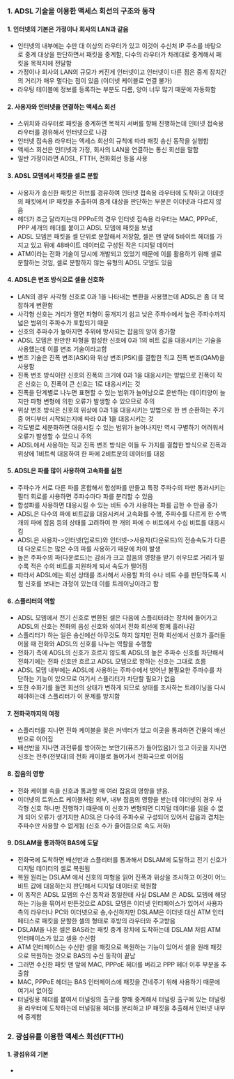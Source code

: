 ### 1. ADSL 기술을 이용한 액세스 회선의 구조와 동작
#### 1. 인터넷의 기본은 가정이나 회사의 LAN과 같음
- 인터넷의 내부에는 수만 대 이상의 라우터가 있고 이것이 수신처 IP 주소를 바탕으로 중계 대상을 판단하면서 패킷을 중계함, 다수의 라우터가 차례대로 중계해서 패킷을 목적지에 전달함
- 가정이나 회사의 LAN의 규모가 커진게 인터넷이고 인터넷이 다른 점은 중계 장치간의 거리가 매우 멀다는 점이 있음 (이더넷 케이블로 연결 불가)
- 라우팅 테이블에 정보를 등록하는 부분도 다름, 양이 너무 많기 때문에 자동화함
#### 2. 사용자와 인터넷을 연결하는 액세스 회선
- 스위치와 라우터로 패킷을 중계하면 목적지 서버를 향해 진행하는데 인터넷 접속용 라우터를 경유해서 인터넷으로 나감
- 인터넷 접속용 라우터는 액세스 회선의 규칙에 따라 패킷 송신 동작을 실행함
- 액세스 회선은 인터넷과 가정, 회사의 LAN을 연결하는 통신 회선을 말함
- 일반 가정이라면 ADSL, FTTH, 전화회선 등을 사용
#### 3. ADSL 모뎀에서 패킷을 셀로 분할
- 사용자가 송신한 패킷은 허브를 경유하여 인터넷 접속용 라우터에 도착하고 이데넷의 패킷에서 IP 패킷을 추출하여 중계 대상을 판단하는 부분은 이더넷과 다르지 않음
- 헤더가 조금 달라지는데 PPPoE의 경우 인터넷 접속용 라우터는 MAC, PPPoE, PPP 세개의 헤더를 붙이고 ADSL 모뎀에 패킷을 보냄
- ADSL 모뎀은 패킷을 셀 단위로 분할해서 저장함, 셀은 맨 앞에 5바이트 헤더를 가지고 있고 뒤에 48바이트 데이터로 구성된 작은 디지털 데이터
- ATM이라는 전화 기술이 당시에 개발되고 있었기 때문에 이를 활용하기 위해 셀로 분할하는 것임, 셀로 분할하지 않는 유형의 ADSL 모뎀도 있음
#### 4. ADSL은 변조 방식으로 셀을 신호화
- LAN의 경우 사각형 신호로 0과 1을 나타내는 변환을 사용했는데 ADSL은 좀 더 복잡하게 변환함
- 사각형 신호는 거리가 멀면 파형이 뭉개지기 쉽고 낮은 주파수에서 높은 주파수까지 넓은 범위의 주파수가 포함되기 때문
- 신호의 주파수가 높아지면 주위에 방사되는 잡음의 양이 증가함
- ADSL 모뎀은 완만한 파형을 합성한 신호에 0과 1의 비트 값을 대응시키는 기술을 사용했는데 이를 변조 기술이라고함
- 변조 기술은 진폭 변조(ASK)와 위상 변조(PSK)를 결합한 직교 진폭 변조(QAM)을 사용함
- 진폭 변조 방식이란 신호의 진폭의 크기에 0과 1을 대응시키는 방법으로 진폭이 작은 신호는 0, 진폭이 큰 신호는 1로 대응시키는 것
- 진폭을 단계별로 나누면 표현할 수 있는 범위가 늘어남으로 운반하는 데이터양이 늘지만 파형 변형에 의한 오류가 발생할 수 있으므로 주의
- 위상 변조 방식은 신호의 위상에 0과 1을 대응시키는 방법으로 한 번 순환하는 주기 중 어디부터 시작되는지에 따라 0과 1을 대응시키는 것
- 각도별로 세분화하면 대응시킬 수 있는 범위가 늘어나지만 역시 구별하기 어려워서 오류가 발생할 수 있으니 주의
- ADSL에서 사용하는 직교 진폭 변조 방식은 이들 두 가지를 결합한 방식으로 진폭과 위상에 1비트씩 대응하여 한 파에 2비트분의 데이터를 대응
#### 5. ADSL은 파를 많이 사용하여 고속화를 실현
- 주파수가 서로 다른 파를 혼합해서 합성파를 만들고 특정 주파수의 파만 통과시키는 필터 회로를 사용하면 주파수마다 파를 분리할 수 있음
- 합성파를 사용하면 대응시킬 수 있는 비트 수가 사용하는 파를 곱한 수 만큼 증가
- ADSL은 다수의 파에 비트값을 대응시켜서 고속화를 수행, 주파수를 다르게 한 수백 개의 파에 잡음 등의 상태를 고려하여 한 개의 파에 수 비트에서 수십 비트를 대응시킴
- ADSL은 사용자->인터넷(업로드)와 인터넷->사용자(다운로드)의 전송속도가 다른데 다운로드는 많은 수의 파를 사용하기 때문에 차이 발생
- 높은 주파수의 파(다운로드)는 감쇠가 크고 잡음의 영향을 받기 쉬우므로 거리가 멀수록 적은 수의 비트를 지원하게 되서 속도가 떨어짐
- 따라서 ADSL에는 회선 상태를 조사해서 사용할 파의 수나 비트 수를 판단하도록 시험 신호를 보내는 과정이 있는데 이를 트레이닝이라고 함 
#### 6. 스플리터의 역할
- ADSL 모뎀에서 전기 신호로 변환된 셀은 다음에 스플리터라는 장치에 들어가고 ADSL의 신호는 전화의 음성 신호와 섞여서 전화 회선에 함께 흘러나감
- 스플리터가 하는 일은 송신에선 아무것도 하지 않지만 전화 회선에서 신호가 흘러들어올 때 전화와 ADSL의 신호를 나누는 역할을 수행함
- 전화기 측에 ADSL의 신호가 흐르지 않도록 ADSL의 높은 주파수 신호를 차단해서 전화기에는 전화 신호만 흐르고 ADSL 모뎀으로 향하는 신호는 그대로 흐름
- ADSL 모뎀 내부에는 ADSL에 사용하는 주파수에서 벗어난 불필요한 주파수를 차단하는 기능이 있으므로 여기서 스플리터가 차단할 필요가 없음
- 또한 수화기를 들면 회선의 상태가 변하게 되므로 상태를 조사하는 트레이닝을 다시해야하는데 스플리터가 이 문제를 방지함
#### 7. 전화국까지의 여정
- 스플리터를 지나면 전화 케이블을 꽂은 커넥터가 있고 이곳을 통과하면 건물의 배선반으로 이어짐
- 배선반을 지나면 과전류를 방어하는 보안기(퓨즈가 들어있음)가 있고 이곳을 지나면 신호는 전주(전봇대)의 전화 케이블로 들어가서 전화국으로 이어짐
#### 8. 잡음의 영향
- 전화 케이블 속을 신호과 통과할 때 여러 잡음의 영향을 받음.
- 이더넷의 트위스트 케이블처럼 외부, 내부 잡음의 영향을 받는데 이더넷의 경우 사각형 신호 하나만 진행하기 떄문에 이 신호가 변형되면 디지털 데이터를 읽을 수 없게 되어 오류가 생기지만 ADSL은 다수의 주파수로 구성되어 있어서 잡음과 겹치는 주파수만 사용할 수 없게됨 (신호 수가 줄어듬으로 속도 저하)
#### 9. DSLAM을 통과하여 BAS에 도달
- 전화국에 도착하면 배선반과 스플리터를 통과해서 DSLAM에 도달하고 전기 신호가 디지털 데이터의 셀로 복원됨
- 복원 원리는 DSLAM 에서 신호의 파형을 읽어 진폭과 위상을 조사하고 이것이 어느 비트 값에 대응하는지 판단해서 디지털 데이터로 복원함
- 이 동작은 ADSL 모뎀의 수신 동작과 동일한데 사실 DSLAM 은 ADSL 모뎀에 해당하는 기능을 묶어서 만든것으로 ADSL 모뎀은 이더넷 인터페이스가 있어서 사용자측의 라우터나 PC와 이더넷으로 송,수신하지만 DSLAM은 이더넷 대신 ATM 인터페티스로 패킷을 분할한 셀의 형태로 후방의 라우터와 주고받음
- DSLAM을 나온 셀은 BAS라는 패킷 중계 장치에 도착하는데 DSLAM 처럼 ATM 인터페이스가 있고 셀을 수신함
- ATM 인터페이스는 수신한 셀을 패킷으로 복원하는 기능이 있어서 셀을 원래 패킷으로 복원하는 것으로 BAS의 수신 동작이 끝남
- 그러면 수신한 패킷 맨 앞에 MAC, PPPoE 헤더를 버리고 PPP 헤더 이후 부분을 추출함
- MAC, PPPoE 헤더는 BAS 인터페이스에 패킷을 건네주기 위해 사용하기 때문에 여기서 없어짐
- 터널링용 헤더를 붙여서 터널링의 출구를 향해 중계해서 터널링 출구에 있는 터널링용 라우터에 도착하는데 터널링용 헤더를 분리하고 IP 패킷을 추출해서 인터넷 내부에 중계함
### 2. 광섬유를 이용한 액세스 회선(FTTH)
#### 1. 광섬유의 기본
- 
